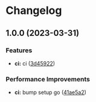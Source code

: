 # Changelog

## 1.0.0 (2023-03-31)


### Features

* **ci:** ci ([3d45922](https://github.com/starudream/mirai-chatgpt-bot/commit/3d45922f4a12d77cbb047c34df06bdbc195ce87c))


### Performance Improvements

* **ci:** bump setup go ([41ae5a2](https://github.com/starudream/mirai-chatgpt-bot/commit/41ae5a287154269f0d4b49a5c518bf5f5795252e))
